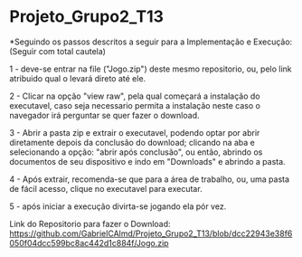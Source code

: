 # Projeto_Grupo2_T13

*Seguindo os passos descritos a seguir para a Implementação e Execução:
(Seguir com total cautela)



1 - deve-se entrar na file ("Jogo.zip") deste mesmo repositorio, ou, pelo link atribuido qual o levará direto até ele.

2 - Clicar na opção "view raw", pela qual começará a instalação do executavel, caso seja necessario permita a instalação 
    neste caso o navegador irá perguntar se quer fazer o download.
    
3 - Abrir a pasta zip e extrair o executavel, podendo optar por abrir diretamente depois da conclusão do download; 
                                              clicando na aba e selecionando a opção: "abrir após conclusão", ou então, 
                                              abrindo os documentos de seu dispositivo e indo em "Downloads" e abrindo a pasta.
                                              
4 - Após extrair, recomenda-se que para a área de trabalho, ou, uma pasta de fácil acesso, clique no executavel para executar.

5 - após iniciar a execução divirta-se jogando ela pór vez. 

Link do Repositorio para fazer o Download:
https://github.com/GabrielCAlmd/Projeto_Grupo2_T13/blob/dcc22943e38f6050f04dcc599bc8ac442d1c884f/Jogo.zip
